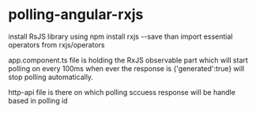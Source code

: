 # polling-angular-rxjs

install RsJS library using npm install rxjs --save
than import essential operators from rxjs/operators

app.component.ts file is holding the RxJS observable part which will start polling on every 100ms when ever the response is {'generated':true} will stop polling automatically.

http-api file is there on which polling sccuess response will be handle based in polling id
